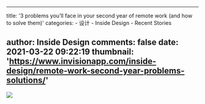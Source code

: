 
---
title: '3 problems you’ll face in your second year of remote work (and how to solve them)'
categories: 
    - 设计
    - Inside Design
    - Recent Stories

author: Inside Design
comments: false
date: 2021-03-22 09:22:19
thumbnail: 'https://www.invisionapp.com/inside-design/remote-work-second-year-problems-solutions/'
---

<div>   
<img src="https://www.invisionapp.com/inside-design/remote-work-second-year-problems-solutions/" referrerpolicy="no-referrer">  
</div>
            